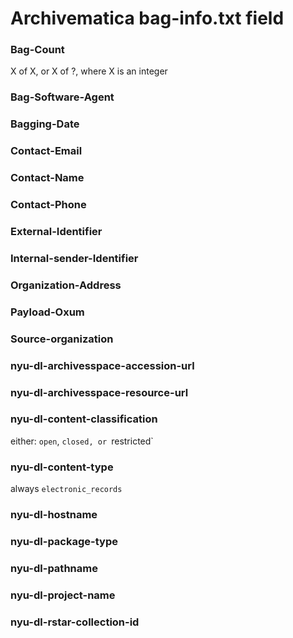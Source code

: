 # Archivematica bag-info.txt field

### Bag-Count
X of X, or X of ?, where X is an integer

### Bag-Software-Agent
### Bagging-Date
### Contact-Email
### Contact-Name
### Contact-Phone
### External-Identifier
### Internal-sender-Identifier
### Organization-Address
### Payload-Oxum
### Source-organization
### nyu-dl-archivesspace-accession-url
### nyu-dl-archivesspace-resource-url
### nyu-dl-content-classification
either: `open`, `closed, or `restricted`
### nyu-dl-content-type	
always `electronic_records`
### nyu-dl-hostname
### nyu-dl-package-type
### nyu-dl-pathname
### nyu-dl-project-name
### nyu-dl-rstar-collection-id
